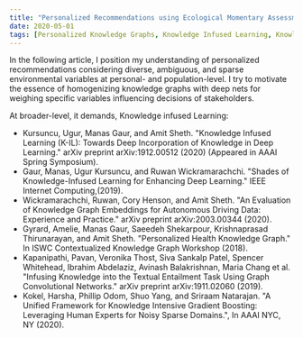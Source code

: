 ```yaml
---
title: "Personalized Recommendations using Ecological Momentary Assessment"
date: 2020-05-01
tags: [Personalized Knowledge Graphs, Knowledge Infused Learning, Knowledge Graphs, Social Good, Ai for Good, Data Science, Deep Learning, Knowledge Network, Broader Implications]
---
```


In the following article, I position my understanding of personalized recommendations considering diverse, ambiguous, and sparse environmental variables at personal- and population-level.
I try to motivate the essence of homogenizing knowledge graphs with deep nets for weighing specific variables influencing decisions of stakeholders.

At broader-level, it demands, Knowledge infused Learning:
* Kursuncu, Ugur, Manas Gaur, and Amit Sheth. "Knowledge Infused Learning (K-IL): Towards Deep Incorporation of Knowledge in Deep Learning." arXiv preprint arXiv:1912.00512 (2020) (Appeared in AAAI Spring Symposium).
* Gaur, Manas, Ugur Kursuncu, and Ruwan Wickramarachchi. "Shades of Knowledge-Infused Learning for Enhancing Deep Learning." IEEE Internet Computing,(2019).
* Wickramarachchi, Ruwan, Cory Henson, and Amit Sheth. "An Evaluation of Knowledge Graph Embeddings for Autonomous Driving Data: Experience and Practice." arXiv preprint arXiv:2003.00344 (2020).
* Gyrard, Amelie, Manas Gaur, Saeedeh Shekarpour, Krishnaprasad Thirunarayan, and Amit Sheth. "Personalized Health Knowledge Graph." In ISWC Contextualized Knowledge Graph Workshop (2018).
* Kapanipathi, Pavan, Veronika Thost, Siva Sankalp Patel, Spencer Whitehead, Ibrahim Abdelaziz, Avinash Balakrishnan, Maria Chang et al. "Infusing Knowledge into the Textual Entailment Task Using Graph Convolutional Networks." arXiv preprint arXiv:1911.02060 (2019).
* Kokel, Harsha, Phillip Odom, Shuo Yang, and Sriraam Natarajan. "A Unified Framework for Knowledge Intensive Gradient Boosting: Leveraging Human Experts for Noisy Sparse Domains.", In AAAI NYC, NY (2020). 